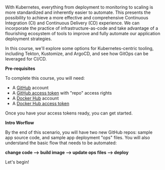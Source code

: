 With Kubernetes, everything from deployment to monitoring to scaling is more standardized and inherently easier to automate. This presents the possibility to achieve a more effective and comprehensive Continuous Integration (CI) and Continuous Delivery (CD) experience. We can incorporate the practice of infrastructure-as-code and take advantage of a flourishing ecosystem of tools to improve and fully automate our application deployment strategies. 

In this course, we'll explore some options for Kubernetes-centric tooling, including Tekton, Kustomize, and ArgoCD, and see how GitOps can be leveraged for CI/CD.

**Pre-requisites**

To complete this course, you will need:
- A [GitHub](https://github.com) account
- A [GitHub access token](https://help.github.com/en/github/authenticating-to-github/creating-a-personal-access-token-for-the-command-line) with "repo" access rights
- A [Docker Hub](https://hub.docker.com) account
- A [Docker Hub access token](https://docs.docker.com/docker-hub/access-tokens)

Once you have your access tokens ready, you can get started.

**Intro Worflow**

By the end of this scenario, you will have two new GitHub repos: sample app source code, and sample app deployment "ops" files. You will also understand the basic flow that needs to be automated:

   **change code --> build image --> update ops files --> deploy**

Let's begin!

